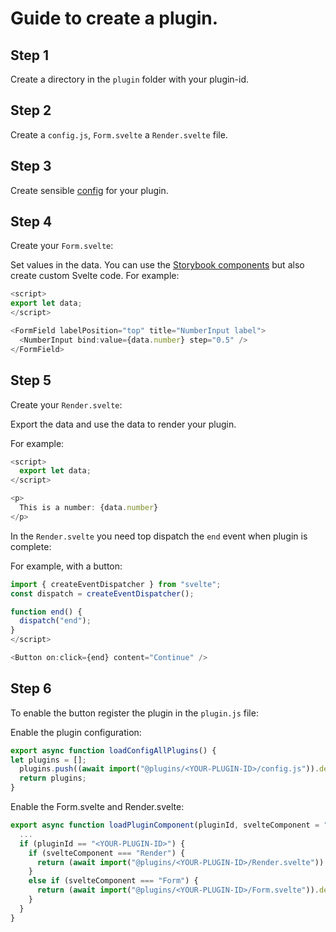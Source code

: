 # Guide to create a plugin.

## Step 1
Create a directory in the ``plugin`` folder with your plugin-id.

## Step 2
Create a ``config.js``, ``Form.svelte`` a ``Render.svelte`` file.

## Step 3
Create sensible [config](/naabu/references/plugin-api.md) for your plugin.

## Step 4
Create your ``Form.svelte``:

Set values in the data. You can use the [Storybook components](/naabu/references/storybook/index.html?path=/story/form-stories--form-example-1) but also create custom Svelte code.
For example:

```js
<script>
export let data;
</script>

<FormField labelPosition="top" title="NumberInput label">
  <NumberInput bind:value={data.number} step="0.5" />
</FormField>
```

## Step 5
Create your ``Render.svelte``:

Export the data and use the data to render your plugin.

For example:
```js
<script>
  export let data;
</script>

<p>
  This is a number: {data.number}
</p>
```

In the ``Render.svelte`` you need top dispatch the ``end`` event when plugin is complete:

For example, with a button:
```js
import { createEventDispatcher } from "svelte";
const dispatch = createEventDispatcher();

function end() {
  dispatch("end");
}
</script>

<Button on:click={end} content="Continue" />
```


## Step 6

To enable the button register the plugin in the ``plugin.js`` file:

Enable the plugin configuration:
```js
export async function loadConfigAllPlugins() {
let plugins = [];
  plugins.push((await import("@plugins/<YOUR-PLUGIN-ID>/config.js")).default);
  return plugins;
}
```

Enable the Form.svelte and Render.svelte:
```js
export async function loadPluginComponent(pluginId, svelteComponent = "Render") {
  ...
  if (pluginId == "<YOUR-PLUGIN-ID>") {
    if (svelteComponent === "Render") {
      return (await import("@plugins/<YOUR-PLUGIN-ID>/Render.svelte")).default;
    }
    else if (svelteComponent === "Form") {
      return (await import("@plugins/<YOUR-PLUGIN-ID>/Form.svelte")).default;
    }
  }
}
```
